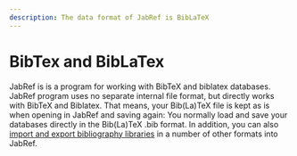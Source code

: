```yaml
---
description: The data format of JabRef is BibLaTeX
---
```


# BibTex and BibLaTex

JabRef is is a program for working with BibTeX and biblatex databases. JabRef program uses no separate internal file format, but directly works with BibTeX and Biblatex. That means, your Bib\(La\)TeX file is kept as is when opening in JabRef and saving again: You normally load and save your databases directly in the Bib\(La\)TeX .bib format. In addition, you can also [import and export bibliography libraries]() in a number of other formats into JabRef.

